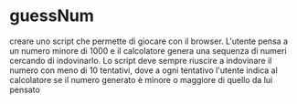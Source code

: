 # guessNum
creare uno script che permette di giocare con il browser.
L'utente pensa a un numero minore di 1000 e il calcolatore genera una sequenza di numeri cercando di indovinarlo.
Lo script deve sempre riuscire a indovinare il numero con meno di 10 tentativi, dove a ogni tentativo l'utente indica al calcolatore se il numero generato è minore o maggiore di quello da lui pensato 
